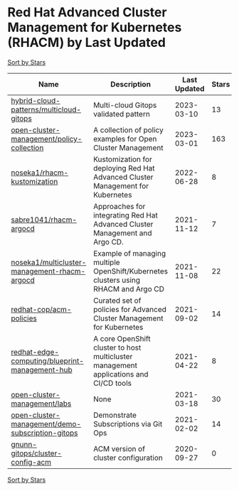 # Red Hat Advanced Cluster Management for Kubernetes (RHACM) by Last Updated

[Sort by Stars](Red%20Hat%20Advanced%20Cluster%20Management%20for%20Kubernetes%20%28RHACM%29.Stars.md)

Name | Description | Last Updated | Stars 
--- | --- | --- | --- 
[hybrid-cloud-patterns/multicloud-gitops](https://github.com/hybrid-cloud-patterns/multicloud-gitops) | Multi-cloud Gitops validated pattern | 2023-03-10 | 13 
[open-cluster-management/policy-collection](https://github.com/open-cluster-management-io/policy-collection) | A collection of policy examples for Open Cluster Management | 2023-03-01 | 163 
[noseka1/rhacm-kustomization](https://github.com/noseka1/rhacm-kustomization) | Kustomization for deploying Red Hat Advanced Cluster Management for Kubernetes | 2022-06-28 | 8 
[sabre1041/rhacm-argocd](https://github.com/sabre1041/rhacm-argocd) | Approaches for integrating Red Hat Advanced Cluster Management and Argo CD. | 2021-11-12 | 7 
[noseka1/multicluster-management-rhacm-argocd](https://github.com/noseka1/multicluster-management-rhacm-argocd) | Example of managing multiple OpenShift/Kubernetes clusters using RHACM and Argo CD | 2021-11-08 | 22 
[redhat-cop/acm-policies](https://github.com/redhat-cop/acm-policies) | Curated set of policies for Advanced Cluster Management for Kubernetes | 2021-09-02 | 14 
[redhat-edge-computing/blueprint-management-hub](https://github.com/redhat-edge-computing/blueprint-management-hub) | A core OpenShift cluster to host multicluster management applications and CI/CD tools | 2021-04-22 | 8 
[open-cluster-management/labs](https://github.com/stolostron/labs) | None | 2021-03-18 | 30 
[open-cluster-management/demo-subscription-gitops](https://github.com/stolostron/demo-subscription-gitops) | Demonstrate Subscriptions via Git Ops | 2021-02-02 | 14 
[gnunn-gitops/cluster-config-acm](https://github.com/gnunn-gitops/cluster-config-acm) | ACM version of cluster configuration | 2020-09-27 | 0 

[Sort by Stars](Red%20Hat%20Advanced%20Cluster%20Management%20for%20Kubernetes%20%28RHACM%29.Stars.md)
